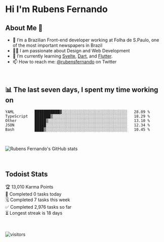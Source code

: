 # Hi I'm Rubens Fernando

## About Me 🚀

- 🌱 I’m a Brazilian Front-end developer working at Folha de S.Paulo, one of the most important newspapers in Brazil
- 👨‍💻 I am passionate about Design and Web Development
- 📖 I’m currently learning [Svelte](https://svelte.dev/), [Dart](https://dart.dev/), and [Flutter](https://flutter.dev/).
- 📫 How to reach me: [@rubensfernando](https://twitter.com/rubensfernando) on Twitter

<br />

## 📊 The last seven days, I spent my time working on

<!--START_SECTION:waka-->
```text
YAML         ███████████▓░░░░░░░░░░░░░░░░░░░░░░░░░░░░░   28.09 % 
TypeScript   ███████▒░░░░░░░░░░░░░░░░░░░░░░░░░░░░░░░░░   18.29 % 
Other        █████▒░░░░░░░░░░░░░░░░░░░░░░░░░░░░░░░░░░░   13.10 % 
JSON         █████░░░░░░░░░░░░░░░░░░░░░░░░░░░░░░░░░░░░   12.34 % 
Bash         ████▒░░░░░░░░░░░░░░░░░░░░░░░░░░░░░░░░░░░░   10.45 % 
```
<!--END_SECTION:waka-->

<br />

![Rubens Fernando's GitHub stats](https://github-readme-stats.vercel.app/api?username=rubensfernando&show_icons=true&hide_border=true)

<br />

## Todoist Stats

<!-- TODO-IST:START -->
🏆  13,010 Karma Points           
🌸  Completed 0 tasks today           
🗓  Completed 7 tasks this week           
✅  Completed 2,976 tasks so far           
⏳  Longest streak is 18 days
<!-- TODO-IST:END -->

<br>

![visitors](https://visitor-badge.laobi.icu/badge?page_id=rubensfernando.rubensfernando)
